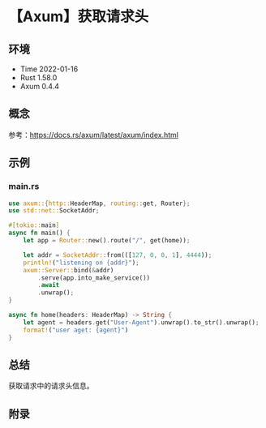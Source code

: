# 【Axum】获取请求头

## 环境

- Time 2022-01-16
- Rust 1.58.0
- Axum 0.4.4

## 概念

参考：<https://docs.rs/axum/latest/axum/index.html>  

## 示例

### main.rs

```rust
use axum::{http::HeaderMap, routing::get, Router};
use std::net::SocketAddr;

#[tokio::main]
async fn main() {
    let app = Router::new().route("/", get(home));

    let addr = SocketAddr::from(([127, 0, 0, 1], 4444));
    println!("listening on {addr}");
    axum::Server::bind(&addr)
        .serve(app.into_make_service())
        .await
        .unwrap();
}

async fn home(headers: HeaderMap) -> String {
    let agent = headers.get("User-Agent").unwrap().to_str().unwrap();
    format!("user aget: {agent}")
}
```

## 总结

获取请求中的请求头信息。

## 附录
